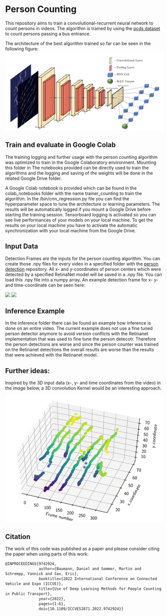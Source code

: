 # Person Counting

This repository aims to train a convolutional-recurrent neural network to count persons in videos. The algorithm is trained by using the [pcds dataset](https://github.com/shijieS/people-counting-dataset) to count persons passing a bus entrance.

The architecture of the best algorithm trained so far can be seen in the following figure: 
![alt-text-1](/images/best_convoultion_recurrent_architecture.png "Best architecture for the convolution recurrent neural network")


## Train and evaluate in Google Colab 

The training logging and further usage with the person counting algorithm was optimized to train in the Google Colaboratory environment. Mounting this folder in The notebooks provided can be directly used to train the algorithms and the logging and saving of the weights will be done in the related Google Drive folder. 

A Google Colab notebook is provided which can be found in the colab_notebooks folder with the name trainer_counting to train the algorithm. In the /bin/cnn_regression.py file you can find the hyperparameter space to tune the architecture or learning parameters. The results will be automatically logged if you mount a Google Drive before starting the training session. 
Tensorboard logging is activated so you can see live performances of your models on your local machine. To get the results on your local machine you have to activate the automatic synchronization with your local machine from the Google Drive.

## Input Data

Detection Frames are the inputs for the person counting algorithm. You can create those .npy files for every video in a specified folder with the [person detection](https://github.com/Yannick947/person_detection) repository. All x- and y-coordinates of person centers which were detected by a specified RetinaNet model will be saved in a .npy file. You can load this .npy file into a numpy array. An example detection frame for x- y- and time-coordinate can be seen here: 

<p float="left">
  <img src="images/entering_persons_x_t_coordinate.png" width="200" />
  <img src="images/entering_persons_y_t_coordinate.png" width="200" /> 
</p>

## Inference Example 

In the inference folder there can be found an example how inference is done on an entire video. The current example does 
not use a fine tuned person detector anymore to avoid version conflicts with the Retinanet implementation that was used
to fine tune the person detecotr. Therefore the person detections are worse and since the person counter was trained on
the Retinanet detections the overall results are worse than the results that were achieved with the Retinanet model.

## Further ideas: 

Inspired by the 3D input data (x-, y- and time coordinates from the video) in the image below, a 3D convolution Kernel would be an interesting approach.  

![alt-text-1](/images/8persons_3d_plot.png "8 Persons entering the bus for x- y- and t-coordinate")

## Citation

The work of this code was published as a paper and please consider citing the paper when using parts of this work: 

```
@INPROCEEDINGS{9742924,
               author={Baumann, Daniel and Sommer, Martin and Schrempp, Yannick and Sax, Eric},
               booktitle={2022 International Conference on Connected Vehicle and Expo (ICCVE)},
               title={Use of Deep Learning Methods for People Counting in Public Transport},   
               year={2022},
               pages={1-6},
               doi={10.1109/ICCVE52871.2022.9742924}}
```
